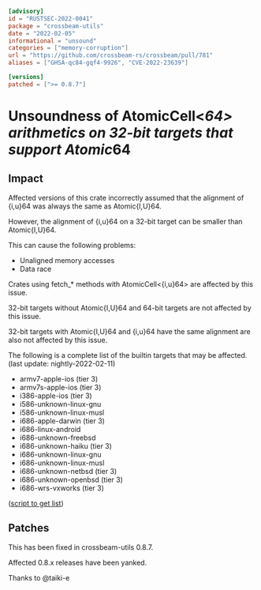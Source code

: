 ```toml
[advisory]
id = "RUSTSEC-2022-0041"
package = "crossbeam-utils"
date = "2022-02-05"
informational = "unsound"
categories = ["memory-corruption"]
url = "https://github.com/crossbeam-rs/crossbeam/pull/781"
aliases = ["GHSA-qc84-gqf4-9926", "CVE-2022-23639"]

[versions]
patched = [">= 0.8.7"]
```

# Unsoundness of AtomicCell<*64> arithmetics on 32-bit targets that support Atomic*64

## Impact

Affected versions of this crate incorrectly assumed that the alignment of {i,u}64 was always the same as Atomic{I,U}64.

However, the alignment of {i,u}64 on a 32-bit target can be smaller than Atomic{I,U}64.

This can cause the following problems:

- Unaligned memory accesses
- Data race

Crates using fetch_* methods with AtomicCell<{i,u}64> are affected by this issue.

32-bit targets without Atomic{I,U}64 and 64-bit targets are not affected by this issue.

32-bit targets with Atomic{I,U}64 and {i,u}64 have the same alignment are also not affected by this issue.

The following is a complete list of the builtin targets that may be affected. (last update: nightly-2022-02-11)

- armv7-apple-ios (tier 3)
- armv7s-apple-ios (tier 3)
- i386-apple-ios (tier 3)
- i586-unknown-linux-gnu
- i586-unknown-linux-musl
- i686-apple-darwin (tier 3)
- i686-linux-android
- i686-unknown-freebsd
- i686-unknown-haiku (tier 3)
- i686-unknown-linux-gnu
- i686-unknown-linux-musl
- i686-unknown-netbsd (tier 3)
- i686-unknown-openbsd (tier 3)
- i686-wrs-vxworks (tier 3)

([script to get list](https://gist.github.com/taiki-e/3c7891e8c5f5e0cbcb44d7396aabfe10))

## Patches

This has been fixed in crossbeam-utils 0.8.7.

Affected 0.8.x releases have been yanked.

Thanks to @taiki-e
